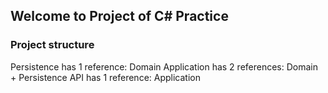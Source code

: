 ## Welcome to Project of C# Practice


### Project structure

Persistence has 1 reference: Domain
Application has 2 references: Domain + Persistence
API has 1 reference: Application


###
